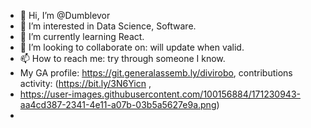 - 👋 Hi, I’m @Dumblevor
- 👀 I’m interested in Data Science, Software. 
- 🌱 I’m currently learning React.
- 💞️ I’m looking to collaborate on: will update when valid.
- 📫 How to reach me: try through someone I know.
- My GA profile: https://git.generalassemb.ly/divirobo, contributions activity: (https://bit.ly/3N6Yicn ,
- https://user-images.githubusercontent.com/100156884/171230943-aa4cd387-2341-4e11-a07b-03b5a5627e9a.png)
- 
<!---
Dumblevor/Dumblevor is a ✨ special ✨ repository because its `README.md` (this file) appears on your GitHub profile.
You can click the Preview link to take a look at your changes.
--->

